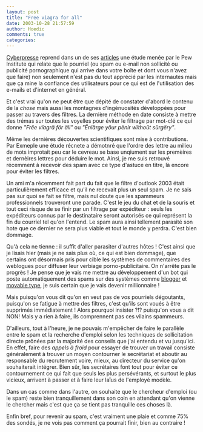```yaml
---
layout: post
title: "Free viagra for all"
date: 2003-10-28 21:57:59
author: Hoedic
comments: true
categories: 
---
```



[Cyberpresse](http://www.cyberpresse.ca/) reprend dans un de ses <a href="http://www.cyberpresse.ca/internet/article/1,150,1505,102003,476845.shtml" title="Les internautes n'aiment pas les pourriels">articles</a> une étude menée par le Pew Institute qui relate que le pourriel (ou spam ou e-mail non sollicité ou publicité pornographique qui arrive dans votre boîte et dont vous n'avez que faire) non seulement n'est pas du tout apprécié par les internautes mais que ça mine la confiance des utilisateurs pour ce qui est de l'utilisation des e-mails et d'internet en général.

Et c'est vrai qu'on ne peut être que dépité de constater d'abord le contenu de la *chose* mais aussi les montagnes d'ingénuosités développées pour passer au travers des filtres. La dernière méthode en date consiste à mettre des trémas sur toutes les voyelles pour éviter le filtrage par mot-clé ce qui donne *"Frëe vïagrä för äll"* ou *"Ënlärge yöur pënir wïthoüt sürgëry"*.

Même les dernières découvertes scientifiques sont mise à contributions. Par Exmeple une étude récnete a démotnré que l'ordre des lettre au milieu de mots improtait peu car le cevreau se base unqiument sur les premèires et dernèires lettres pour déduire le mot. Ainsi, je me suis retrouvé récemment à recevoir des spam avec ce type d'astuce en titre, là encore pour éviter les filtres.

Un ami m'a récemment fait part du fait que le filtre d'outlook 2003 était particulièrement efficace et qu'il ne recevait plus un seul spam. Je ne sais pas sur quoi se fait se filtre, mais nul doute que les spammeurs professionnels trouveront une parade. C'est le jeu du chat et de la souris et tout ceci risque de se finir par un filtrage par expéditeur : seuls les expéditeurs connus par le destinataire seront autorisés ce qui représent la fin du courriel tel qu'on l'entend. Le spam aura ainsi tellement parasité son hote que ce dernier ne sera plus viable et tout le monde y perdra. C'est bien dommage.

Qu'à cela ne tienne : il suffit d'aller parasiter d'autres hôtes ! C'est ainsi que je lisais hier (mais je ne sais plus où, ce qui est bien dommage), que certains ont désormais pris pour cible les systèmes de commentaires des weblogues pour diffuser leur verbiage porno-publicitaire. On n'arrête pas le progrès ! Je pense que je vais me mettre au développement d'un bot qui poste automatiquement des spams sur des systèmes comme [blogger](http://new.blogger.com/home.pyra) et [movable type](http://www.movabletype.org/), je suis certain que je vais devenir millionnaire !

Mais puisqu'on vous dit qu'on en veut pas de vos pourriels dégoutants, puisqu'on se fatigue à mettre des filtres, c'est qu'ils sont voués à être supprimés immédiatement ! Alors pourquoi insister ?!? puisqu'on vous a dit NON! Mais y a rien à faire, ils comprennent pas ces vilains spammeurs. 

D'ailleurs, tout à l'heure, je ne pouvais m'empêcher de faire le parallèle entre le spam et la recherche d'emploi selon les techniques de sollicitation directe prônées par la majorité des conseils que j'ai entendu et vu jusqu'ici. En effet, faire des *appels à froid* pour essayer de trouver un travail consiste généralement à trouver un moyen contourner le secrétariat et aboutir au responsable du recrutement voire, mieux, au directeur du service qu'on souhaiterait intégrer. Bien sûr, les secrétaires font tout pour éviter ce contournement ce qui fait que seuls les plus persévérants, et surtout le plus vicieux, arrivent à passer et à faire leur laïus de l'employé modèle.

Dans un cas comme dans l'autre, on souhaite que le chercheur d'emploi (ou le spam) reste bien tranquillement dans son coin en attendant qu'on vienne le chercher mais c'est que ça se tient pas tranquille ces choses là.

Enfin bref, pour revenir au spam, c'est vraiment une plaie et comme 75% des sondés, je ne vois pas comment ça pourrait finir, bien au contraire !